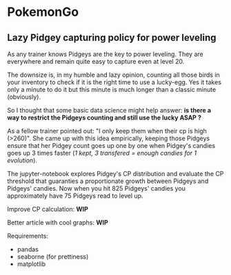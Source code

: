 # PokemonGo

## Lazy Pidgey capturing policy for power leveling

As any trainer knows Pidgeys are the key to power leveling. They are everywhere and remain quite easy to capture even at level 20.

The downsize is, in my humble and lazy opinion, counting all those birds in your inventory to check if it is the right time to use a lucky-egg. Yes it takes only a minute to do it but this minute is much longer than a classic minute (obviously).

So I thought that some basic data science might help answer: **is there a way to restrict the Pidgeys counting and still use the lucky ASAP ?**

As a fellow trainer pointed out: "I only keep them when their cp is high (>260)". She came up with this idea empirically, keeping those Pidgeys ensure that her Pidgey count goes up one by one when Pidgey's candies goes up 3 times faster (*1 kept, 3 transfered = enough candies for 1 evolution*).

The jupyter-notebook explores Pidgey's CP distribution and evaluate the CP threshold that guaranties a proportionate growth between Pidgeys and Pidgeys' candies. Now when you hit 825 Pidgeys' candies you approximately have 75 Pidgeys read to level up.

Improve CP calculation: **WIP**

Better article with cool graphs: **WIP**

Requirements:
- pandas
- seaborne (for prettiness)
- matplotlib
